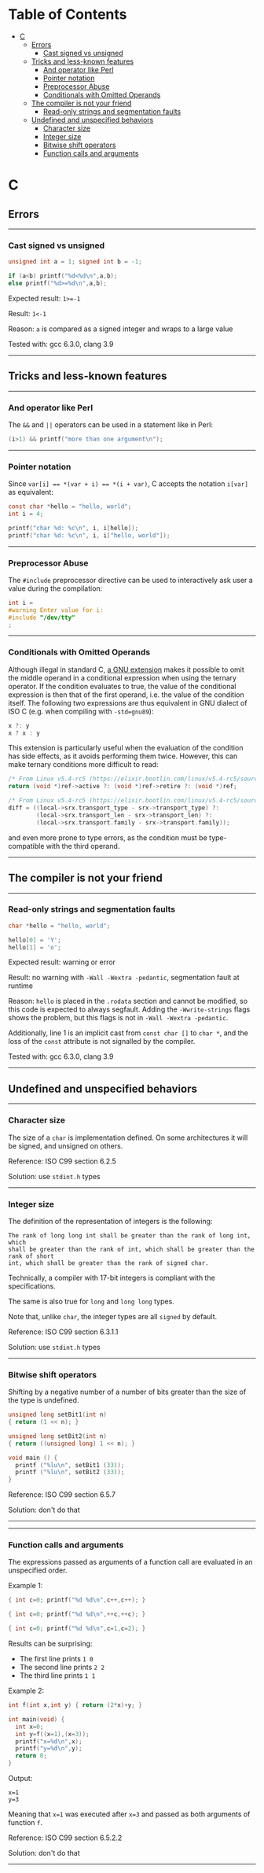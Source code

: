 Table of Contents
=================

   * [C](#c)
      * [Errors](#errors)
         * [Cast signed vs unsigned](#cast-signed-vs-unsigned)
      * [Tricks and less-known features](#tricks-and-less-known-features)
         * [And operator like Perl](#and-operator-like-perl)
         * [Pointer notation](#pointer-notation)
         * [Preprocessor Abuse](#preprocessor-abuse)
         * [Conditionals with Omitted Operands](#conditionals-with-omitted-operands)
      * [The compiler is not your friend](#the-compiler-is-not-your-friend)
         * [Read-only strings and segmentation faults](#read-only-strings-and-segmentation-faults)
      * [Undefined and unspecified behaviors](#undefined-and-unspecified-behaviors)
         * [Character size](#character-size)
         * [Integer size](#integer-size)
         * [Bitwise shift operators](#bitwise-shift-operators)
         * [Function calls and arguments](#function-calls-and-arguments)

# C

## Errors

---

### Cast signed vs unsigned

```c
unsigned int a = 1; signed int b = -1;

if (a<b) printf("%d<%d\n",a,b);
else printf("%d>=%d\n",a,b);
```

Expected result: `1>=-1`

Result: `1<-1`

Reason: `a` is compared as a signed integer and wraps to a large value

Tested with: gcc 6.3.0, clang 3.9

---






## Tricks and less-known features

---

### And operator like Perl

The `&&` and `||` operators can be used in a statement like in Perl:
```c
(i>1) && printf("more than one argument\n");
```
---

### Pointer notation

Since `var[i] == *(var + i) == *(i + var)`, C accepts the notation `i[var]` as
equivalent:

```c
const char *hello = "hello, world";
int i = 4;

printf("char %d: %c\n", i, i[hello]);
printf("char %d: %c\n", i, i["hello, world"]);
```
---

### Preprocessor Abuse


The `#include` preprocessor directive can be used to interactively ask user a
value during the compilation:
```c
int i =
#warning Enter value for i:
#include "/dev/tty"
;
```
---

### Conditionals with Omitted Operands

Although illegal in standard C, [a GNU extension](https://gcc.gnu.org/onlinedocs/gcc/Conditionals.html) makes it possible to omit the middle operand in a conditional expression when using the ternary operator. If the condition evaluates to true, the value of the conditional expression is then that of the first operand, i.e. the value of the condition itself. The following two expressions are thus equivalent in GNU dialect of ISO C (e.g. when compiling with `-std=gnu89`):
```c
x ?: y
x ? x : y
```

This extension is particularly useful when the evaluation of the condition has side effects, as it avoids performing them twice. However, this can make ternary conditions more difficult to read:
```c
/* From Linux v5.4-rc5 (https://elixir.bootlin.com/linux/v5.4-rc5/source/drivers/gpu/drm/i915/i915_active.c#L80) */
return (void *)ref->active ?: (void *)ref->retire ?: (void *)ref;

/* From Linux v5.4-rc5 (https://elixir.bootlin.com/linux/v5.4-rc5/source/net/rxrpc/local_object.c#L39) */
diff = ((local->srx.transport_type - srx->transport_type) ?:
        (local->srx.transport_len - srx->transport_len) ?:
        (local->srx.transport.family - srx->transport.family));
```
and even more prone to type errors, as the condition must be type-compatible with the third operand.

---



## The compiler is not your friend

---

### Read-only strings and segmentation faults

```c
char *hello = "hello, world";

hello[0] = 'Y';
hello[1] = 'o';
```

Expected result: warning or error

Result: no warning with `-Wall -Wextra -pedantic`, segmentation fault at runtime

Reason: `hello` is placed in the `.rodata` section and cannot be modified, so
this code is expected to always segfault. Adding the `-Wwrite-strings` flags
shows the problem, but this flags is not in `-Wall -Wextra -pedantic`.

Additionally, line 1 is an implicit cast from `const char []` to `char *`, and
the loss of the `const` attribute is not signalled by the compiler.

Tested with: gcc 6.3.0, clang 3.9

---



## Undefined and unspecified behaviors

---

### Character size

The size of a `char` is implementation defined. On some architectures it will be signed, and unsigned on others.

Reference: ISO C99 section 6.2.5

Solution: use `stdint.h` types

---

### Integer size

The definition of the representation of integers is the following:

```
The rank of long long int shall be greater than the rank of long int, which
shall be greater than the rank of int, which shall be greater than the rank of short
int, which shall be greater than the rank of signed char.
```

Technically, a compiler with 17-bit integers is compliant with the specifications.

The same is also true for `long` and `long long` types.

Note that, unlike `char`, the integer types are all `signed` by default.

Reference: ISO C99 section 6.3.1.1

Solution: use `stdint.h` types

---

### Bitwise shift operators

Shifting by a negative number of a number of bits greater than the size of the type is undefined.

```c
unsigned long setBit1(int n)
{ return (1 << n); }

unsigned long setBit2(int n)
{ return ((unsigned long) 1 << n); }

void main () {
  printf ("%lu\n", setBit1 (33));
  printf ("%lu\n", setBit2 (33));
}
```

Reference: ISO C99 section 6.5.7

Solution: don't do that

---

---

### Function calls and arguments

The expressions passed as arguments of a function call are evaluated in an unspecified order.

Example 1:
```c
{ int c=0; printf("%d %d\n",c++,c++); }

{ int c=0; printf("%d %d\n",++c,++c); }

{ int c=0; printf("%d %d\n",c=1,c=2); }
```

Results can be surprising:

- The first line prints `1 0`
- The second line prints `2 2`
- The third line prints `1 1`




Example 2:
```c
int f(int x,int y) { return (2*x)+y; }

int main(void) {
  int x=0;
  int y=f((x=1),(x=3));
  printf("x=%d\n",x);
  printf("y=%d\n",y);
  return 0;
}
```

Output:
```
x=1
y=3
```
Meaning that `x=1` was executed after `x=3` and passed as both arguments of function `f`.

Reference: ISO C99 section 6.5.2.2

Solution: don't do that

---
